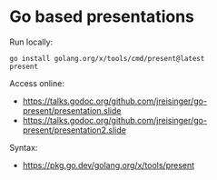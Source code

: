 # Go based presentations

Run locally:

```
go install golang.org/x/tools/cmd/present@latest
present
```

Access online:

* https://talks.godoc.org/github.com/jreisinger/go-present/presentation.slide
* https://talks.godoc.org/github.com/jreisinger/go-present/presentation2.slide

Syntax:

* https://pkg.go.dev/golang.org/x/tools/present
